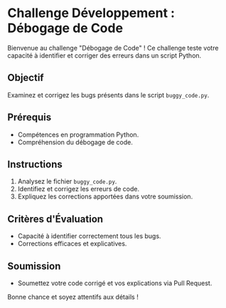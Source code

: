 # Challenge Développement : Débogage de Code

Bienvenue au challenge "Débogage de Code" ! Ce challenge teste votre capacité à identifier et corriger des erreurs dans un script Python.

## Objectif

Examinez et corrigez les bugs présents dans le script `buggy_code.py`.

## Prérequis

- Compétences en programmation Python.
- Compréhension du débogage de code.

## Instructions

1. Analysez le fichier `buggy_code.py`.
2. Identifiez et corrigez les erreurs de code.
3. Expliquez les corrections apportées dans votre soumission.

## Critères d'Évaluation

- Capacité à identifier correctement tous les bugs.
- Corrections efficaces et explicatives.

## Soumission

- Soumettez votre code corrigé et vos explications via Pull Request.

Bonne chance et soyez attentifs aux détails !
